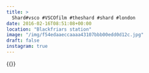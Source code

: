 ```yaml
---
title: >
  Shard#vsco #VSCOfilm #theshard #shard #london
date: 2016-02-16T08:51:08+00:00
location: "Blackfriars station"
image: "/img/f54edaaeccaaaa43107bbb00edd0d12c.jpg"
draft: false
instagram: true
---
```


{{<photo src="/img/f54edaaeccaaaa43107bbb00edd0d12c.jpg">}}
